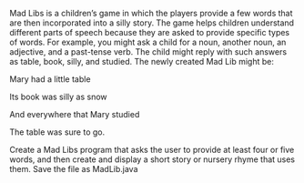 Mad Libs is a children’s game in which the players provide a few words that are then incorporated into a silly story.  The game helps children understand different parts of speech because they are asked to provide specific types of words.  For example, you might ask a child for a noun, another noun, an adjective, and a past-tense verb.  The child might reply with such answers as table, book, silly, and studied.  The newly created Mad Lib might be:

 

Mary had a little table

Its book was silly as snow

And everywhere that Mary studied

The table was sure to go.

 

Create a Mad Libs program that asks the user to provide at least four or five words, and then create and display a short story or nursery rhyme that uses them.  Save the file as MadLib.java